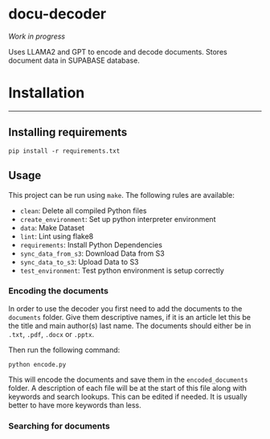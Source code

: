 # docu-decoder
_Work in progress_

Uses LLAMA2 and GPT to encode and decode documents. Stores document data in SUPABASE database.

# Installation
---

## Installing requirements
```pip install -r requirements.txt```

## Usage

This project can be run using `make`. The following rules are available:

* `clean`:               Delete all compiled Python files
* `create_environment`:  Set up python interpreter environment
* `data`:                Make Dataset
* `lint`:                Lint using flake8
* `requirements`:        Install Python Dependencies
* `sync_data_from_s3`:   Download Data from S3
* `sync_data_to_s3`:     Upload Data to S3
* `test_environment`:    Test python environment is setup correctly

### Encoding the documents
In order to use the decoder you first need to add the documents to the `documents` folder. Give them descriptive names, if it is an article let this be the title and main author(s) last name. The documents should either be in `.txt`, `.pdf`, `.docx` or `.pptx`. 

Then run the following command:

```
python encode.py
```

This will encode the documents and save them in the `encoded_documents` folder. A description of each file will be at the start of this file along with keywords and search lookups. This can be edited if needed. It is usually better to have more keywords than less.

### Searching for documents


